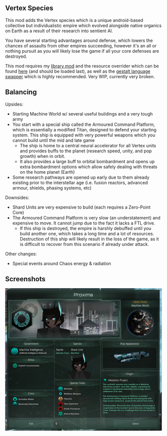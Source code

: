 ## Vertex Species

This mod adds the Vertex species which is a unique android-based collective but individualistic empire which evolved alongside native organics on Earth as a result of their research into sentient AI.

You have several starting advantages around defense, which lowers the chances of assaults from other empires succeeding, however it's an all or nothing pursuit as you will likely lose the game if all your core defenses are destroyed.

This mod requires my [library mod](https://github.com/RealityAnomaly/stellaris-vertex-core) and the resource overrider which can be found [here](https://github.com/RealityAnomaly/stellaris-vertex-resources) (and should be loaded last), as well as the [gestalt language swapper](https://github.com/RealityAnomaly/stellaris-vertex-gestalt-language-swapper) which is highly recommended. Very WIP, currently very broken.

## Balancing

Upsides:
- Starting Machine World w/ several useful buildings and a very tough army
- You start with a special ship called the Armoured Command Platform, which is essentially a modified Titan, designed to defend your starting system. This ship is equipped with very powerful weapons which you cannot build until the mid and late game
  - The ship is home to a central neural accelerator for all Vertex units and provides buffs to the planet (research speed, unity, and pop growth) when in orbit.
  - It also provides a large buff to orbital bombardment and opens up extra bombardment options which allow safely dealing with threats on the home planet (Earth)
- Some research pathways are opened up early due to them already existing prior to the interstellar age (i.e. fusion reactors, advanced armour, shields, phasing systems, etc)

Downsides:
- Shard Units are very expensive to build (each requires a Zero-Point Core)
- The Armoured Command Platform is very slow (an understatement) and expensive to move. It cannot jump due to the fact it lacks a FTL drive.
  - If this ship is destroyed, the empire is harshly debuffed until you build another one, which takes a long time and a lot of resources. Destruction of this ship will likely result in the loss of the game, as it is difficult to recover from this scenario if already under attack.

Other changes:
- Special events around Chaos energy & radiation

## Screenshots

![Screenshot 1](docs/empire_screenshot_1.png)
